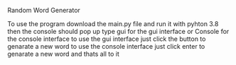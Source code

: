 Random Word Generator



To use the program download the main.py file and run it with pyhton 3.8 
then the console should pop up type gui for the gui interface or Console for the console interface 
to use the gui interface just click the button to genarate a new word
to use the console interface just click enter to genarate a new word 
and thats all to it

